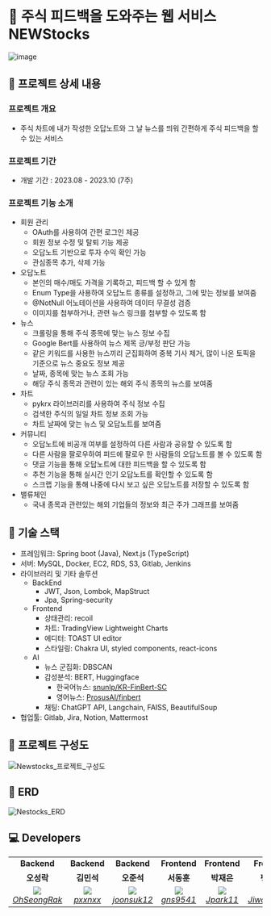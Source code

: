 # 📌 주식 피드백을 도와주는 웹 서비스 NEWStocks
![image](https://github.com/HongEat-Team/HongEat-Backend/assets/76719828/f43c64bd-4bef-4e80-924d-eda798a27baf)

## 📌 **프로젝트 상세 내용**

### 프로젝트 개요

- 주식 차트에 내가 작성한 오답노트와 그 날 뉴스를 띄워 간편하게 주식 피드백을 할 수 있는 서비스

### 프로젝트 기간

- 개발 기간 : 2023.08 - 2023.10 (7주)

### 프로젝트 기능 소개

- 회원 관리
    - OAuth를 사용하여 간편 로그인 제공
    - 회원 정보 수정 및 탈퇴 기능 제공
    - 오답노트 기반으로 투자 수익 확인 가능
    - 관심종목 추가, 삭제 가능
- 오답노트
    - 본인의 매수/매도 가격을 기록하고, 피드백 할 수 있게 함
    - Enum Type을 사용하여 오답노트 종류를 설정하고, 그에 맞는 정보를 보여줌
    - @NotNull 어노테이션을 사용하여 데이터 무결성 검증
    - 이미지를 첨부하거나, 관련 뉴스 링크를 첨부할 수 있도록 함
- 뉴스
    - 크롤링을 통해 주식 종목에 맞는 뉴스 정보 수집
    - Google Bert를 사용하여 뉴스 제목 긍/부정 판단 가능
    - 같은 키워드를 사용한 뉴스끼리 군집화하여 중복 기사 제거, 많이 나온 토픽을 기준으로 뉴스 중요도 정보 제공
    - 날짜, 종목에 맞는 뉴스 조회 가능
    - 해당 주식 종목과 관련이 있는 해외 주식 종목의 뉴스를 보여줌
- 차트
    - pykrx 라이브러리를 사용하여 주식 정보 수집
    - 검색한 주식의 일일 차트 정보 조회 가능
    - 차트 날짜에 맞는 뉴스 및 오답노트를 보여줌
- 커뮤니티
    - 오답노트에 비공개 여부를 설정하여 다른 사람과 공유할 수 있도록 함
    - 다른 사람을 팔로우하여 피드에 팔로우 한 사람들의 오답노트를 볼 수 있도록 함
    - 댓글 기능을 통해 오답노트에 대한 피드백을 할 수 있도록 함
    - 추천 기능을 통해 실시간 인기 오답노트를 확인할 수 있도록 함
    - 스크랩 기능을 통해 나중에 다시 보고 싶은 오답노트를 저장할 수 있도록 함
- 밸류체인
    - 국내 종목과 관련있는 해외 기업들의 정보와 최근 주가 그래프를 보여줌


## 📌 기술 스택

- 프레임워크: Spring boot (Java), Next.js (TypeScript)
- 서버: MySQL, Docker, EC2, RDS, S3, Gitlab, Jenkins
- 라이브러리 및 기타 솔루션
    - BackEnd
        - JWT, Json, Lombok, MapStruct
        - Jpa, Spring-security
    - Frontend
        - 상태관리: recoil
        - 차트: TradingView Lightweight Charts
        - 에디터: TOAST UI editor
        - 스타일링: Chakra UI, styled components, react-icons
    - AI
        - 뉴스 군집화: DBSCAN
        - 감성분석: BERT, Huggingface
            - 한국어뉴스: [snunlp/KR-FinBert-SC](https://huggingface.co/snunlp/KR-FinBert-SC)
            - 영어뉴스: [ProsusAI/finbert](https://huggingface.co/ProsusAI/finbert)
        - 채팅: ChatGPT API, Langchain, FAISS, BeautifulSoup
- 협업툴: Gitlab, Jira, Notion, Mattermost


## 📌 프로젝트 구성도
![Newstocks_프로젝트_구성도](https://github.com/NewStocks/NewStocks/assets/76719828/179d7a4e-48e3-4a3d-a283-2bec8118f1b3)


## 📌 ERD
![Nestocks_ERD](https://github.com/NewStocks/NewStocks/assets/76719828/f29abc2a-b686-4156-9cd2-7db94f440db5)


## 💻 Developers

<table>
    <tr align="center">
        <td><B>Backend</B></td>
        <td><B>Backend</B></td>
        <td><B>Backend</B></td>
        <td><B>Frontend</B></td>
        <td><B>Frontend</B></td>
        <td><B>Frontend</B></td>
    </tr>
    <tr align="center">
        <td><B>오성락</B></td>
        <td><B>김민석</B></td>
        <td><B>오준석</B></td>
        <td><B>서동훈</B></td>
        <td><B>박재은</B></td>
        <td><B>팽지우</B></td>
    </tr>
    <tr align="center">
        <td width="150">
            <img src="https://github.com/OhSeongRak.png?size=100">
            <br>
            <a href="https://github.com/OhSeongRak"><I>OhSeongRak</I></a>
        </td>
        <td width="150">
            <img src="https://github.com/pxxnxx.png?size=100">
            <br>
            <a href="https://github.com/pxxnxx"><I>pxxnxx</I></a>
        </td>
        <td width="150">
            <img src="https://github.com/joonsuk12.png?size=100">
            <br>
            <a href="https://github.com/joonsuk12"><I>joonsuk12</I></a>
        </td>
        <td width="150">
            <img src="https://github.com/gns9541.png?size=100">
            <br>
            <a href="https://github.com/gns9541"><I>gns9541</I></a>
        </td>
        <td width="150">
            <img src="https://github.com/JPark11.png?size=100">
            <br>
            <a href="https://github.com/JPark11"><I>Jpark11</I></a>
        </td>
        <td width="150">
            <img src="https://github.com/JiwooPaeng.png?size=100">
            <br>
            <a href="https://github.com/JiwooPaeng"><I>JiwooPaeng</I></a>
        </td>
    </tr>
</table>
